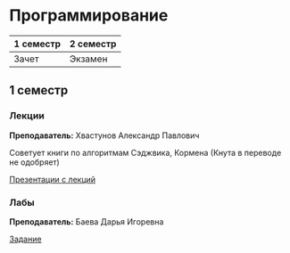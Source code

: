 # Программирование

|1 семестр|2 семестр|
|---|---|
|Зачет|Экзамен|

## 1 семестр
### Лекции

**Преподаватель:** Хвастунов Александр Павлович

Советует книги по алгоритмам Сэджвика, Кормена (Кнута в переводе не одобряет)

[Презентации с лекций](https://drive.google.com/drive/folders/113UbPRJY_gsNkbE8cX7AGsOFAA2gqX8J)

### Лабы

**Преподаватель:** Баева Дарья Игоревна

[Задание](https://drive.google.com/drive/folders/1evFNFQOdeiMIVPAOOo4XLB-VJRvSZvD3)
